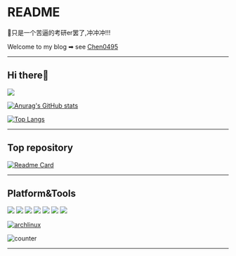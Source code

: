 <!--
**chen0495/chen0495** is a ✨ _special_ ✨ repository because its `README.md` (this file) appears on your GitHub profile.

Here are some ideas to get you started:

- 🔭 I’m currently working on ...
- 🌱 I’m currently learning ...
- 👯 I’m looking to collaborate on ...
- 🤔 I’m looking for help with ...
- 💬 Ask me about ...
- 📫 How to reach me: ...
- 😄 Pronouns: ...
- ⚡ Fun fact: ...
-->

# README
🔭只是一个苦逼的考研er罢了,冲冲冲!!!

Welcome to my blog ➡ see [Chen0495](www.chen0495.top)

---

## Hi there👏

![](http://antzuhl.cn:4000/get/@chen0495)

[![Anurag's GitHub stats](https://github-readme-stats.vercel.app/api?username=chen0495&count_private=true&show_icons=true&theme=tokyonight&bg_color=DEG,COLOR1,COLOR2,COLOR3...COLOR10)](https://github.com/anuraghazra/github-readme-stats)

[![Top Langs](https://github-readme-stats.vercel.app/api/top-langs/?username=chen0495&layout=compact&hide=javascript,html)](https://github.com/anuraghazra/github-readme-stats)

---

## Top repository

[![Readme Card](https://github-readme-stats.vercel.app/api/pin/?username=chen0495&repo=pythonCrawlerForJSU)](https://github.com/anuraghazra/github-readme-stats)

---

## Platform&Tools

![](https://cdn.jsdelivr.net/gh/chen0495/newpicgo/img/20210530114745.svg) ![](https://cdn.jsdelivr.net/gh/chen0495/newpicgo/img/20210530114841.svg) ![](https://cdn.jsdelivr.net/gh/chen0495/newpicgo/img/20210530114923.svg) ![](https://cdn.jsdelivr.net/gh/chen0495/newpicgo/img/20210530115004.svg) ![](https://cdn.jsdelivr.net/gh/chen0495/newpicgo/img/20210530115009.svg) ![](https://cdn.jsdelivr.net/gh/chen0495/newpicgo/img/20210530115029.svg) ![](https://cdn.jsdelivr.net/gh/chen0495/newpicgo/img/20210530115112.svg)

[![archlinux](https://img.shields.io/badge/OS-Arch%20Linux-33aadd?style=flat-square&logo=arch-linux&logoColor=ffffff)](https://www.archlinux.org/)

![counter](https://visitor-badge.glitch.me/badge?page_id=chen0495)

---

